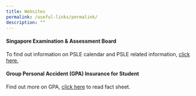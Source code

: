 ```yaml
---
title: Websites
permalink: /useful-links/permalink/
description: ""
---
```

#### Singapore Examination & Assessment Board
To find out information on PSLE calendar and PSLE related information,  <a href = "https://www.seab.gov.sg/home/#">click here.</a>

#### Group Personal Accident (GPA) Insurance for Student
Find out more on GPA, <a href = "/files/Useful%20Link/Product%20Fact%20Sheet%20Year%202023.pdf">click here</a> to read fact sheet.
